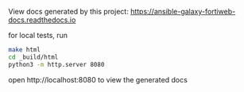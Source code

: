 View docs generated by this project: https://ansible-galaxy-fortiweb-docs.readthedocs.io


for local tests, run 

```sh
make html
cd _build/html
python3 -m http.server 8080
```

open http://localhost:8080 to view the generated docs